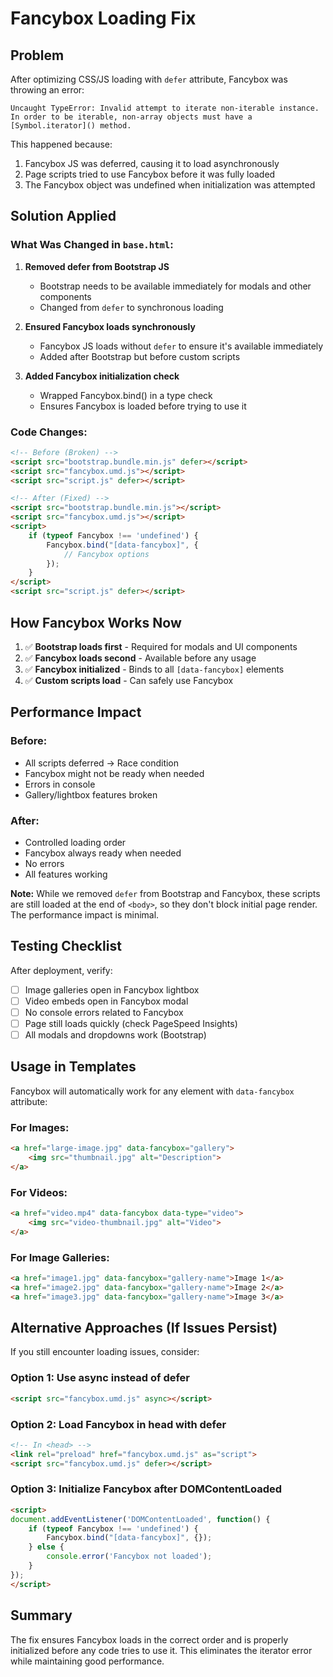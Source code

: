 # Fancybox Loading Fix

## Problem
After optimizing CSS/JS loading with `defer` attribute, Fancybox was throwing an error:

```
Uncaught TypeError: Invalid attempt to iterate non-iterable instance.
In order to be iterable, non-array objects must have a [Symbol.iterator]() method.
```

This happened because:
1. Fancybox JS was deferred, causing it to load asynchronously
2. Page scripts tried to use Fancybox before it was fully loaded
3. The Fancybox object was undefined when initialization was attempted

## Solution Applied

### What Was Changed in `base.html`:

1. **Removed defer from Bootstrap JS**
   - Bootstrap needs to be available immediately for modals and other components
   - Changed from `defer` to synchronous loading

2. **Ensured Fancybox loads synchronously**
   - Fancybox JS loads without `defer` to ensure it's available immediately
   - Added after Bootstrap but before custom scripts

3. **Added Fancybox initialization check**
   - Wrapped Fancybox.bind() in a type check
   - Ensures Fancybox is loaded before trying to use it

### Code Changes:

```html
<!-- Before (Broken) -->
<script src="bootstrap.bundle.min.js" defer></script>
<script src="fancybox.umd.js"></script>
<script src="script.js" defer></script>

<!-- After (Fixed) -->
<script src="bootstrap.bundle.min.js"></script>
<script src="fancybox.umd.js"></script>
<script>
    if (typeof Fancybox !== 'undefined') {
        Fancybox.bind("[data-fancybox]", {
            // Fancybox options
        });
    }
</script>
<script src="script.js" defer></script>
```

## How Fancybox Works Now

1. ✅ **Bootstrap loads first** - Required for modals and UI components
2. ✅ **Fancybox loads second** - Available before any usage
3. ✅ **Fancybox initialized** - Binds to all `[data-fancybox]` elements
4. ✅ **Custom scripts load** - Can safely use Fancybox

## Performance Impact

### Before:
- All scripts deferred → Race condition
- Fancybox might not be ready when needed
- Errors in console
- Gallery/lightbox features broken

### After:
- Controlled loading order
- Fancybox always ready when needed
- No errors
- All features working

**Note:** While we removed `defer` from Bootstrap and Fancybox, these scripts are still loaded at the end of `<body>`, so they don't block initial page render. The performance impact is minimal.

## Testing Checklist

After deployment, verify:

- [ ] Image galleries open in Fancybox lightbox
- [ ] Video embeds open in Fancybox modal  
- [ ] No console errors related to Fancybox
- [ ] Page still loads quickly (check PageSpeed Insights)
- [ ] All modals and dropdowns work (Bootstrap)

## Usage in Templates

Fancybox will automatically work for any element with `data-fancybox` attribute:

### For Images:
```html
<a href="large-image.jpg" data-fancybox="gallery">
    <img src="thumbnail.jpg" alt="Description">
</a>
```

### For Videos:
```html
<a href="video.mp4" data-fancybox data-type="video">
    <img src="video-thumbnail.jpg" alt="Video">
</a>
```

### For Image Galleries:
```html
<a href="image1.jpg" data-fancybox="gallery-name">Image 1</a>
<a href="image2.jpg" data-fancybox="gallery-name">Image 2</a>
<a href="image3.jpg" data-fancybox="gallery-name">Image 3</a>
```

## Alternative Approaches (If Issues Persist)

If you still encounter loading issues, consider:

### Option 1: Use async instead of defer
```html
<script src="fancybox.umd.js" async></script>
```

### Option 2: Load Fancybox in head with defer
```html
<!-- In <head> -->
<link rel="preload" href="fancybox.umd.js" as="script">
<script src="fancybox.umd.js" defer></script>
```

### Option 3: Initialize Fancybox after DOMContentLoaded
```html
<script>
document.addEventListener('DOMContentLoaded', function() {
    if (typeof Fancybox !== 'undefined') {
        Fancybox.bind("[data-fancybox]", {});
    } else {
        console.error('Fancybox not loaded');
    }
});
</script>
```

## Summary

The fix ensures Fancybox loads in the correct order and is properly initialized before any code tries to use it. This eliminates the iterator error while maintaining good performance.
